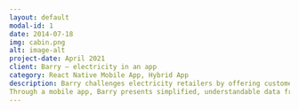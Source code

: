 ```yaml
---
layout: default
modal-id: 1
date: 2014-07-18
img: cabin.png
alt: image-alt
project-date: April 2021
client: Barry – electricity in an app
category: React Native Mobile App, Hybrid App
description: Barry challenges electricity retailers by offering customers the best digital solution to manage their power consumption at home - and to get smarter about it.
Through a mobile app, Barry presents simplified, understandable data from smart electricity meters so that power can be used more efficiently. Customers are able to get power at the purchase price, see when the power is greenest and continuously track their consumption.
---
```


